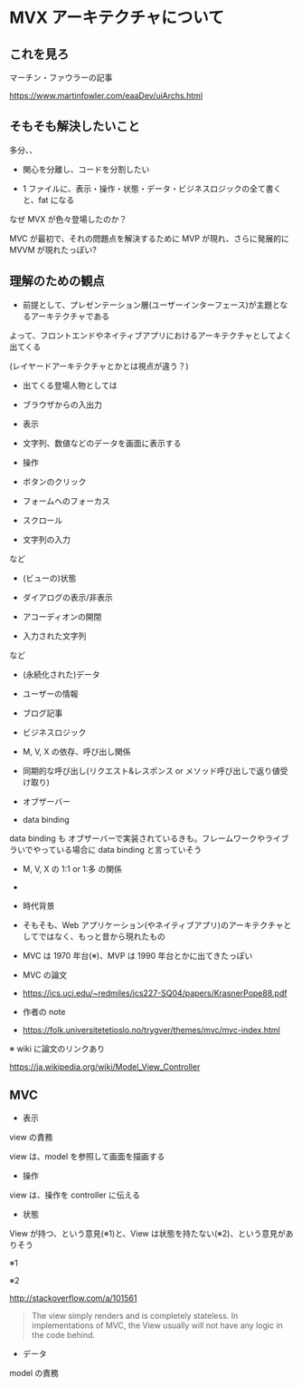 # MVX アーキテクチャについて

  

## これを見ろ

  

マーチン・ファウラーの記事

https://www.martinfowler.com/eaaDev/uiArchs.html

  

## そもそも解決したいこと

  

多分、、

  

- 関心を分離し、コードを分割したい

- 1 ファイルに、表示・操作・状態・データ・ビジネスロジックの全て書くと、fat になる

  

なぜ MVX が色々登場したのか？

MVC が最初で、それの問題点を解決するために MVP が現れ、さらに発展的に MVVM が現れたっぽい?

  

## 理解のための観点

  

- 前提として、プレゼンテーション層(ユーザーインターフェース)が主題となるアーキテクチャである

よって、フロントエンドやネイティブアプリにおけるアーキテクチャとしてよく出てくる

  

(レイヤードアーキテクチャとかとは視点が違う？)

  

- 出てくる登場人物としては

  

- ブラウザからの入出力

- 表示

- 文字列、数値などのデータを画面に表示する

- 操作

- ボタンのクリック

- フォームへのフォーカス

- スクロール

- 文字列の入力

など

- (ビューの)状態

- ダイアログの表示/非表示

- アコーディオンの開閉

- 入力された文字列

など

- (永続化された)データ

- ユーザーの情報

- ブログ記事

- ビジネスロジック

  

- M, V, X の依存、呼び出し関係

  

- 同期的な呼び出し(リクエスト&レスポンス or メソッド呼び出しで返り値受け取り)

- オブザーバー

- data binding

  

data binding も オブザーバーで実装されているきも。フレームワークやライブラいでやっている場合に data binding と言っていそう

  

- M, V, X の 1:1 or 1:多 の関係

  

-

  

- 時代背景

- そもそも、Web アプリケーション(やネイティブアプリ)のアーキテクチャとしてではなく、もっと昔から現れたもの

- MVC は 1970 年台(※)、MVP は 1990 年台とかに出てきたっぽい

- MVC の論文

- https://ics.uci.edu/~redmiles/ics227-SQ04/papers/KrasnerPope88.pdf

- 作者の note

- https://folk.universitetetioslo.no/trygver/themes/mvc/mvc-index.html

  

※ wiki に論文のリンクあり

https://ja.wikipedia.org/wiki/Model_View_Controller

  

## MVC

  

- 表示

view の責務

view は、model を参照して画面を描画する

  

- 操作

view は、操作を controller に伝える

  

- 状態

View が持つ、という意見(※1)と、View は状態を持たない(※2)、という意見がありそう

  

※1

  

※2

http://stackoverflow.com/a/101561

  

> The view simply renders and is completely stateless. In implementations of MVC, the View usually will not have any logic in the code behind.

  

- データ

model の責務
<!--stackedit_data:
eyJoaXN0b3J5IjpbLTE3MzUzODg3MDFdfQ==
-->
